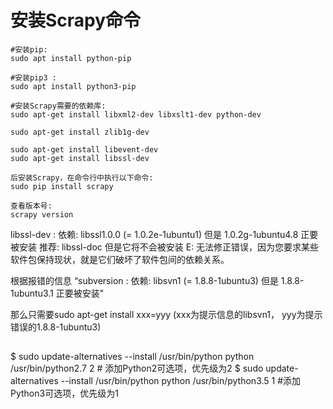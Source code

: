 
# 安装Scrapy命令
```
#安装pip:
sudo apt install python-pip

#安装pip3 :
sudo apt install python3-pip

#安装Scrapy需要的依赖库:
sudo apt-get install libxml2-dev libxslt1-dev python-dev

sudo apt-get install zlib1g-dev

sudo apt-get install libevent-dev
sudo apt-get install libssl-dev

后安装Scrapy，在命令行中执行以下命令:
sudo pip install scrapy

查看版本号:
scrapy version
```

 libssl-dev : 依赖: libssl1.0.0 (= 1.0.2e-1ubuntu1) 但是 1.0.2g-1ubuntu4.8 正要被安装
              推荐: libssl-doc 但是它将不会被安装
E: 无法修正错误，因为您要求某些软件包保持现状，就是它们破坏了软件包间的依赖关系。

根据报错的信息 “subversion : 依赖: libsvn1 (= 1.8.8-1ubuntu3) 但是 1.8.8-1ubuntu3.1 正要被安装"

那么只需要sudo apt-get install xxx=yyy (xxx为提示信息的libsvn1， yyy为提示错误的1.8.8-1ubuntu3)


##
$ sudo update-alternatives --install /usr/bin/python python /usr/bin/python2.7 2 # 添加Python2可选项，优先级为2
$ sudo update-alternatives --install /usr/bin/python python /usr/bin/python3.5 1 #添加Python3可选项，优先级为1



